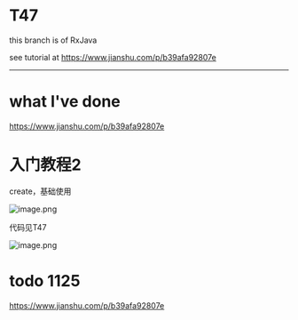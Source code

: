# T47

this branch is of RxJava

see tutorial at https://www.jianshu.com/p/b39afa92807e

---

# what I've done

 https://www.jianshu.com/p/b39afa92807e

 # 入门教程2

 create，基础使用

 ![image.png](http://note.youdao.com/yws/res/63594/WEBRESOURCE82f23c603defa108105e8cb3406a75f7)

 代码见T47

 ![image.png](http://note.youdao.com/yws/res/63599/WEBRESOURCEa686870b4fabadeeb44262e697501185)


 # todo 1125

 https://www.jianshu.com/p/b39afa92807e